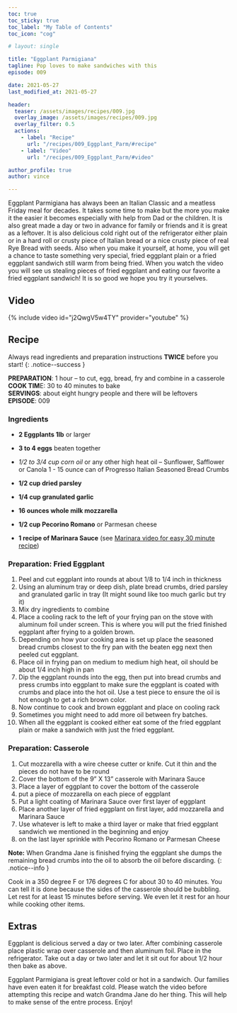 ```yaml
---
toc: true
toc_sticky: true
toc_label: "My Table of Contents"
toc_icon: "cog"

# layout: single

title: "Eggplant Parmigiana"
tagline: Pop loves to make sandwiches with this
episode: 009

date: 2021-05-27
last_modified_at: 2021-05-27

header:
  teaser: /assets/images/recipes/009.jpg
  overlay_image: /assets/images/recipes/009.jpg
  overlay_filter: 0.5
  actions:
    - label: "Recipe"
      url: "/recipes/009_Eggplant_Parm/#recipe"
    - label: "Video"
      url: "/recipes/009_Eggplant_Parm/#video"

author_profile: true
author: vince

---
```


Eggplant Parmigiana has always been an Italian Classic and a meatless Friday meal for decades. It takes some time to make but the more you make it the easier it becomes especially with help from Dad or the children. It is also great made a day or two in advance for family or friends and it is great as a leftover. It is also delicious cold right out of the refrigerator either plain or in a hard roll or crusty piece of Italian bread or a nice crusty piece of real Rye Bread with seeds. Also when you make it yourself, at home, you will get a chance to taste something very special, fried eggplant plain or a fried eggplant sandwich still warm from being fried. When you watch the video you will see us stealing pieces of fried eggplant and eating our favorite a fried eggplant sandwich! It is so good we hope you try it yourselves.

## Video

{% include video id="j2QwgV5w4TY" provider="youtube" %}

## Recipe

Always read ingredients and preparation instructions **TWICE** before you start!
{: .notice--success }

**PREPARATION**: 1 hour – to cut, egg, bread, fry and combine in a casserole<br>
**COOK TIM**E: 30 to 40 minutes to bake<br>
**SERVINGS**: about eight hungry people and there will be leftovers<br>
**EPISODE**: 009

### Ingredients

* **2 Eggplants 1lb** or larger
* **3 to 4 eggs** beaten together
* *1/2 to 3/4 cup corn oil* or any other high heat oil – Sunflower, Safflower or Canola 1 - 15 ounce can of Progresso Italian Seasoned Bread Crumbs
* **1/2 cup dried parsley**
* **1/4 cup granulated garlic**
* **16 ounces whole milk mozzarella**
* **1/2 cup Pecorino Romano** or Parmesan cheese

* **1 recipe of Marinara Sauce** (see [Marinara video for easy 30 minute recipe](/recipes/007_Marinara_Sauce/))

### Preparation: Fried Eggplant

1. Peel and cut eggplant into rounds at about 1/8 to 1/4 inch in thickness
2. Using an aluminum tray or deep dish, plate bread crumbs, dried parsley and granulated garlic in tray
    (It might sound like too much garlic but try it)
3. Mix dry ingredients to combine
4. Place a cooling rack to the left of your frying pan on the stove with aluminum foil under screen. This is where you will put the fried finished eggplant after frying to a golden brown.
5. Depending on how your cooking area is set up place the seasoned bread crumbs closest to the fry pan with the beaten egg next then peeled cut eggplant.
6. Place oil in frying pan on medium to medium high heat, oil should be about 1/4 inch high in pan
7. Dip the eggplant rounds into the egg, then put into bread crumbs and press crumbs into eggplant to make sure the eggplant is coated with crumbs and place into the hot oil. Use a test piece to ensure the oil is hot enough to get a rich brown color. 
8. Now continue to cook and brown eggplant and place on cooling rack
9. Sometimes you might need to add more oil between fry batches.
10.  When all the eggplant is cooked either eat some of the fried eggplant plain or make a sandwich with just the fried eggplant.

### Preparation: Casserole

1. Cut mozzarella with a wire cheese cutter or knife. Cut it thin and the pieces do not have to be round
2. Cover the bottom of the 9” X 13” casserole with Marinara Sauce
3. Place a layer of eggplant to cover the bottom of the casserole
4. put a piece of mozzarella on each piece of eggplant
5. Put a light coating of Marinara Sauce over first layer of eggplant
6. Place another layer of fried eggplant on first layer, add mozzarella and Marinara Sauce
7. Use whatever is left to make a third layer or make that fried eggplant sandwich we mentioned in the beginning and enjoy
8. on the last layer sprinkle with Pecorino Romano or Parmesan Cheese 


**Note:** When Grandma Jane is finished frying the eggplant she dumps the remaining bread crumbs into the oil to absorb the oil before discarding.
{: .notice--info }

Cook in a 350 degree F or 176 degrees C for about 30 to 40 minutes. You can tell it is done because the sides of the casserole should be bubbling. Let rest for at least 15 minutes before serving. We even let it rest for an hour while cooking other items.

## Extras

Eggplant is delicious served a day or two later. After combining casserole place plastic wrap over casserole and then aluminum foil. Place in the refrigerator. Take out a day or two later and let it sit out for about 1/2 hour then bake as above.

Eggplant Parmigiana is great leftover cold or hot in a sandwich. Our families have even eaten it for breakfast cold. Please watch the video before attempting this recipe and watch Grandma Jane do her thing. This will help to make sense of the entre process. Enjoy!
